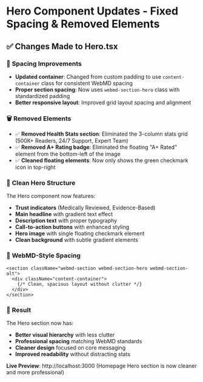 # Hero Component Updates - Fixed Spacing & Removed Elements

## ✅ Changes Made to Hero.tsx

### 🎯 **Spacing Improvements**
- **Updated container**: Changed from custom padding to use `content-container` class for consistent WebMD spacing
- **Proper section spacing**: Now uses `webmd-section-hero` class with standardized padding
- **Better responsive layout**: Improved grid layout spacing and alignment

### 🗑️ **Removed Elements**
- ✅ **Removed Health Stats section**: Eliminated the 3-column stats grid (500K+ Readers, 24/7 Support, Expert Team)
- ✅ **Removed A+ Rating badge**: Eliminated the floating "A+ Rated" element from the bottom-left of the image
- ✅ **Cleaned floating elements**: Now only shows the green checkmark icon in top-right

### 🎨 **Clean Hero Structure**
The Hero component now features:
- **Trust indicators** (Medically Reviewed, Evidence-Based)
- **Main headline** with gradient text effect
- **Description text** with proper typography
- **Call-to-action buttons** with enhanced styling
- **Hero image** with single floating checkmark element
- **Clean background** with subtle gradient elements

### 📏 **WebMD-Style Spacing**
```tsx
<section className="webmd-section webmd-section-hero webmd-section-alt">
  <div className="content-container">
    {/* Clean, spacious layout without clutter */}
  </div>
</section>
```

### 🎯 **Result**
The Hero section now has:
- **Better visual hierarchy** with less clutter
- **Professional spacing** matching WebMD standards
- **Cleaner design** focused on core messaging
- **Improved readability** without distracting stats

**Live Preview**: http://localhost:3000 (Homepage Hero section is now cleaner and more professional)
